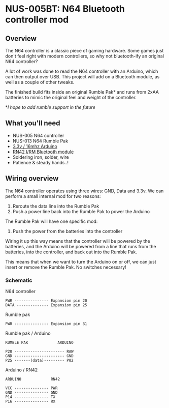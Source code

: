 # NUS-005BT: N64 Bluetooth controller mod

## Overview

The N64 controller is a classic piece of gaming hardware. Some games just don't feel right with modern controllers, so why not bluetooth-ify an original N64 controller?

A lot of work was done to read the N64 controller with an Arduino, which can then output over USB. This project will add on a Bluetooth module, as well as a couple of other tweaks.

The finished build fits inside an original Rumble Pak* and runs from 2xAA batteries to mimic the original feel and weight of the controller.

**I hope to add rumble support in the future*

## What you'll need

- NUS-005 N64 controller
- NUS-013 N64 Rumble Pak
- [3.3v / 16mhz Arduino](https://www.keyestudio.com/-p0485.html)
- [RN42 I/RM Bluetooth module](https://uk.farnell.com/microchip/rn42-i-rm/module-bluetooth-class-2-w-ant/dp/2143310)
- Soldering iron, solder, wire
- Patience & steady hands..!

## Wiring overview

The N64 controller operates using three wires: GND, Data and 3.3v. We can perform a small internal mod for two reasons:

1. Reroute the data line into the Rumble Pak
2. Push a power line back into the Rumble Pak to power the Arduino

The Rumble Pak will have one specific mod:

1. Push the power from the batteries into the controller

Wiring it up this way means that the controller will be powered by the batteries, and the Arduino will be powered from a line that runs from the batteries, into the controller, and back out into the Rumble Pak.

This means that when we want to turn the Arduino on or off, we can just insert or remove the Rumble Pak. No switches necessary!

### Schematic

N64 controller
```
PWR --------------- Expansion pin 20
DATA -------------- Expansion pin 25
```

Rumble pak
```
PWR --------------- Expansion pin 31
```

Rumble pak / Arduino
```
RUMBLE PAK             ARDUINO

P20 ---------------------- RAW
GND ---------------------- GND
P25 -------(data)--------- P02

```

Arduino / RN42
```
ARDUINO             RN42

VCC --------------- PWR
GND --------------- GND
P14 --------------- TX
P16 --------------- RX
```
